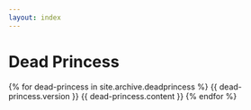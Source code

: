 ```yaml
---
layout: index
---
```

# Dead Princess
{% for dead-princess in site.archive.deadprincess %}
    {{ dead-princess.version }}
    {{ dead-princess.content }}
{% endfor %}
